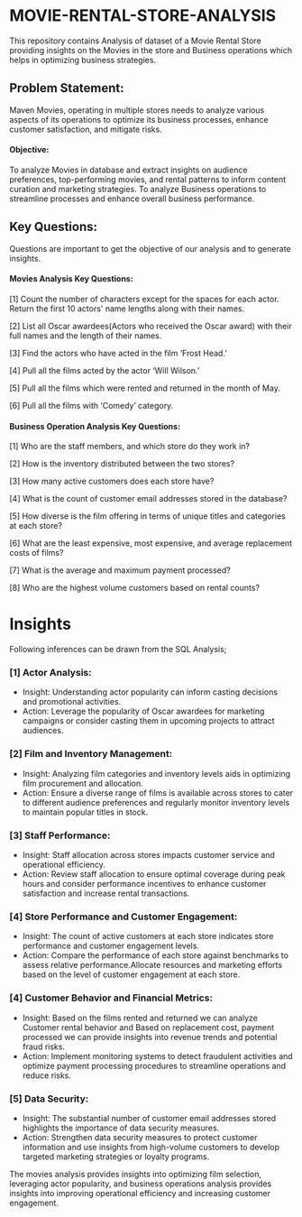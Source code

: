 # MOVIE-RENTAL-STORE-ANALYSIS
This repository contains Analysis of dataset of a Movie Rental Store providing insights on the Movies in the store and Business operations which helps in optimizing business strategies.

## Problem Statement:
 
Maven Movies, operating in multiple stores needs to analyze various aspects of its operations to optimize its business processes, enhance customer satisfaction, and mitigate risks.

#### Objective: 
To analyze Movies in database and extract insights on audience preferences, top-performing movies, and rental patterns to inform content curation and marketing strategies. To analyze Business operations  to streamline processes and enhance overall business performance.

## Key Questions:
Questions are important to get the objective of our analysis and to generate insights.

#### Movies Analysis Key Questions:

[1] Count the number of characters except for the spaces for each actor. Return the first 10 actors' name lengths along with their names.

[2] List all Oscar awardees(Actors who received the Oscar award) with their full names and the length of their names.

[3] Find the actors who have acted in the film ‘Frost Head.’

[4] Pull all the films acted by the actor ‘Will Wilson.’

[5] Pull all the films which were rented and returned in the month of May.

[6] Pull all the films with ‘Comedy’ category.

#### Business Operation Analysis Key Questions:

[1] Who are the staff members, and which store do they work in?

[2] How is the inventory distributed between the two stores?

[3] How many active customers does each store have?

[4] What is the count of customer email addresses stored in the database?

[5] How diverse is the film offering in terms of unique titles and categories at each store?

[6] What are the least expensive, most expensive, and average replacement costs of films?

[7] What is the average and maximum payment processed?

[8] Who are the highest volume customers based on rental counts?


# Insights

Following inferences can be drawn from the SQL Analysis;

### [1] Actor Analysis:

- Insight: Understanding actor popularity can inform casting decisions and promotional activities.
- Action: Leverage the popularity of Oscar awardees for marketing campaigns or consider casting them in upcoming projects to attract audiences.

### [2] Film and Inventory Management:

- Insight: Analyzing film categories and inventory levels aids in optimizing film procurement and allocation.
- Action: Ensure a diverse range of films is available across stores to cater to different audience preferences and regularly monitor inventory levels to maintain popular titles in stock.
           
### [3] Staff Performance:

- Insight: Staff allocation across stores impacts customer service and operational efficiency.
- Action: Review staff allocation to ensure optimal coverage during peak hours and consider performance incentives to enhance customer satisfaction and increase rental transactions. 

### [4] Store Performance and Customer Engagement:

- Insight: The count of active customers at each store indicates store performance and customer engagement levels.
- Action: Compare the performance of each store against benchmarks to assess relative performance.Allocate resources and marketing efforts based on the level of customer engagement at each store.

### [4] Customer Behavior and Financial Metrics:

- Insight: Based on the films rented and returned we can analyze Customer rental behavior and Based on replacement cost, payment processed we can provide insights into revenue trends and potential fraud risks.
- Action: Implement monitoring systems to detect fraudulent activities and optimize payment processing procedures to streamline operations and reduce risks.

### [5] Data Security:

- Insight: The substantial number of customer email addresses stored highlights the importance of data security measures.
- Action: Strengthen data security measures to protect customer information and use insights from high-volume customers to develop targeted marketing strategies or loyalty programs. 

The movies analysis provides insights into optimizing film selection, leveraging actor popularity, and business operations analysis provides insights into improving operational efficiency and increasing customer engagement.
